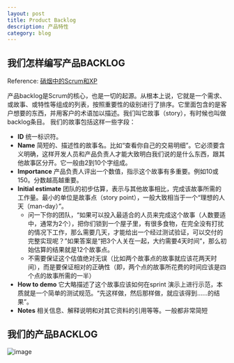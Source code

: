 ```yaml
---
layout: post
title: Product Backlog
description: 产品特性
category: blog
---
```

## 我们怎样编写产品BACKLOG
Reference: [硝烟中的Scrum和XP](http://www.infoq.com/cn/minibooks/scrum-xp-from-the-trenches)

产品backlog是Scrum的核心，也是一切的起源。从根本上说，它就是一个需求、或故事、或特性等组成的列表，按照重要性的级别进行了排序。它里面包含的是客户想要的东西，并用客户的术语加以描述。我们叫它故事（story），有时候也叫做backlog条目。
我们的故事包括这样一些字段：
* **ID** 统一标识符。
* **Name** 简短的、描述性的故事名。比如“查看你自己的交易明细”。它必须要含义明确，这样开发人员和产品负责人才能大致明白我们说的是什么东西，跟其他故事区分开。它一般由2到10个字组成。
* **Importance** 产品负责人评出一个数值，指示这个故事有多重要。例如10或150。分数越高越重要。
* **Initial estimate** 团队的初步估算，表示与其他故事相比，完成该故事所需的工作量。最小的单位是故事点（story point），一般大致相当于一个“理想的人天（man-day）”。
    - 问一下你的团队，“如果可以投入最适合的人员来完成这个故事（人数要适中，通常为2个），把你们锁到一个屋子里，有很多食物，在完全没有打扰的情况下工作，那么需要几天，才能给出一个经过测试验证，可以交付的完整实现呢？”如果答案是“把3个人关在一起，大约需要4天时间”，那么初始估算的结果就是12个故事点。
    - 不需要保证这个估值绝对无误（比如两个故事点的故事就应该花两天时间），而是要保证相对的正确性（即，两个点的故事所花费的时间应该是四个点的故事所需的一半）
* **How to demo** 它大略描述了这个故事应该如何在sprint 演示上进行示范，本质就是一个简单的测试规范。“先这样做，然后那样做，就应该得到……的结果”。
* **Notes** 相关信息、解释说明和对其它资料的引用等等。一般都非常简短

## 我们的产品BACKLOG
![image](http://wx1.sinaimg.cn/mw690/c3b8fd03gy1fqdcgtxxzmj20ju0e3gmv.jpg)